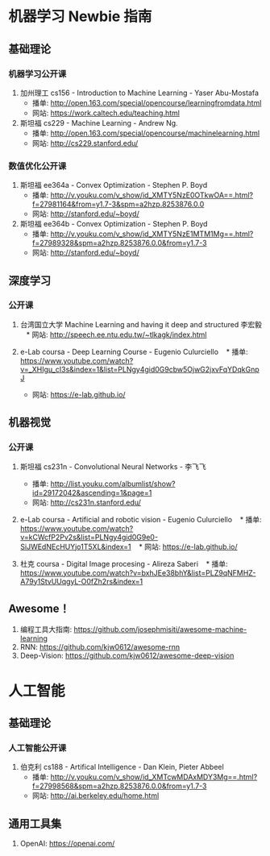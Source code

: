 # 机器学习 Newbie 指南

## 基础理论
### 机器学习公开课
1. 加州理工 cs156 - Introduction to Machine Learning - Yaser Abu-Mostafa
    * 播单: http://open.163.com/special/opencourse/learningfromdata.html
    * 网站: https://work.caltech.edu/teaching.html
2. 斯坦福  cs229 - Machine Learning - Andrew Ng.
    * 播单: http://open.163.com/special/opencourse/machinelearning.html
    * 网站: http://cs229.stanford.edu/
### 数值优化公开课
1. 斯坦福 ee364a - Convex Optimization - Stephen P. Boyd
    * 播单: http://v.youku.com/v_show/id_XMTY5NzE0OTkwOA==.html?f=27981164&from=y1.7-3&spm=a2hzp.8253876.0.0
    * 网站: http://stanford.edu/~boyd/
2. 斯坦福 ee364b - Convex Optimization - Stephen P. Boyd
    * 播单: http://v.youku.com/v_show/id_XMTY5NzE1MTM1Mg==.html?f=27989328&spm=a2hzp.8253876.0.0&from=y1.7-3
    * 网站: http://stanford.edu/~boyd/



## 深度学习
### 公开课
1. 台湾国立大学 Machine Learning and having it deep and structured  李宏毅 
    * 网站: http://speech.ee.ntu.edu.tw/~tlkagk/index.html
    
2. e-Lab coursa - Deep Learning Course - Eugenio Culurciello
    * 播单: https://www.youtube.com/watch?v=_XHIgu_cI3s&index=1&list=PLNgy4gid0G9cbw5OjwG2jxvFqYDqkGnpJ
    * 网站: https://e-lab.github.io/
    
## 机器视觉
### 公开课
1. 斯坦福 cs231n - Convolutional Neural Networks - 李飞飞
    * 播单: http://list.youku.com/albumlist/show?id=29172042&ascending=1&page=1
    * 网站: http://cs231n.stanford.edu/

2. e-Lab coursa - Artificial and robotic vision - Eugenio Culurciello
    * 播单: https://www.youtube.com/watch?v=kCWcfP2Pv2s&list=PLNgy4gid0G9e0-SiJWEdNEcHUYjo1T5XL&index=1
    * 网站: https://e-lab.github.io/
    
3. 杜克 coursa - Digital Image procesing - Alireza Saberi
    * 播单: https://www.youtube.com/watch?v=bxhJEe38bhY&list=PLZ9qNFMHZ-A79y1StvUUqgyL-O0fZh2rs&index=1
    
## Awesome！
 1. 编程工具大指南: https://github.com/josephmisiti/awesome-machine-learning
 2. RNN: https://github.com/kjw0612/awesome-rnn
 3. Deep-Vision: https://github.com/kjw0612/awesome-deep-vision



# 人工智能
## 基础理论
### 人工智能公开课
1. 伯克利 cs188 - Artifical Intelligence - Dan Klein, Pieter Abbeel
    * 播单: http://v.youku.com/v_show/id_XMTcwMDAxMDY3Mg==.html?f=27998568&spm=a2hzp.8253876.0.0&from=y1.7-3
    * 网站: http://ai.berkeley.edu/home.html

## 通用工具集
1. OpenAI: https://openai.com/
